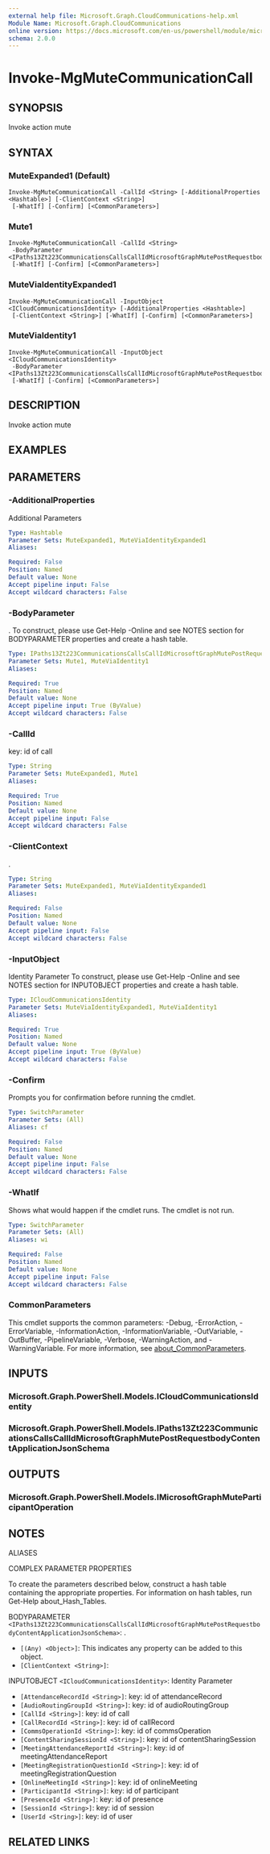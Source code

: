 ```yaml
---
external help file: Microsoft.Graph.CloudCommunications-help.xml
Module Name: Microsoft.Graph.CloudCommunications
online version: https://docs.microsoft.com/en-us/powershell/module/microsoft.graph.cloudcommunications/invoke-mgmutecommunicationcall
schema: 2.0.0
---
```


# Invoke-MgMuteCommunicationCall

## SYNOPSIS
Invoke action mute

## SYNTAX

### MuteExpanded1 (Default)
```
Invoke-MgMuteCommunicationCall -CallId <String> [-AdditionalProperties <Hashtable>] [-ClientContext <String>]
 [-WhatIf] [-Confirm] [<CommonParameters>]
```

### Mute1
```
Invoke-MgMuteCommunicationCall -CallId <String>
 -BodyParameter <IPaths13Zt223CommunicationsCallsCallIdMicrosoftGraphMutePostRequestbodyContentApplicationJsonSchema>
 [-WhatIf] [-Confirm] [<CommonParameters>]
```

### MuteViaIdentityExpanded1
```
Invoke-MgMuteCommunicationCall -InputObject <ICloudCommunicationsIdentity> [-AdditionalProperties <Hashtable>]
 [-ClientContext <String>] [-WhatIf] [-Confirm] [<CommonParameters>]
```

### MuteViaIdentity1
```
Invoke-MgMuteCommunicationCall -InputObject <ICloudCommunicationsIdentity>
 -BodyParameter <IPaths13Zt223CommunicationsCallsCallIdMicrosoftGraphMutePostRequestbodyContentApplicationJsonSchema>
 [-WhatIf] [-Confirm] [<CommonParameters>]
```

## DESCRIPTION
Invoke action mute

## EXAMPLES

## PARAMETERS

### -AdditionalProperties
Additional Parameters

```yaml
Type: Hashtable
Parameter Sets: MuteExpanded1, MuteViaIdentityExpanded1
Aliases:

Required: False
Position: Named
Default value: None
Accept pipeline input: False
Accept wildcard characters: False
```

### -BodyParameter
.
To construct, please use Get-Help -Online and see NOTES section for BODYPARAMETER properties and create a hash table.

```yaml
Type: IPaths13Zt223CommunicationsCallsCallIdMicrosoftGraphMutePostRequestbodyContentApplicationJsonSchema
Parameter Sets: Mute1, MuteViaIdentity1
Aliases:

Required: True
Position: Named
Default value: None
Accept pipeline input: True (ByValue)
Accept wildcard characters: False
```

### -CallId
key: id of call

```yaml
Type: String
Parameter Sets: MuteExpanded1, Mute1
Aliases:

Required: True
Position: Named
Default value: None
Accept pipeline input: False
Accept wildcard characters: False
```

### -ClientContext
.

```yaml
Type: String
Parameter Sets: MuteExpanded1, MuteViaIdentityExpanded1
Aliases:

Required: False
Position: Named
Default value: None
Accept pipeline input: False
Accept wildcard characters: False
```

### -InputObject
Identity Parameter
To construct, please use Get-Help -Online and see NOTES section for INPUTOBJECT properties and create a hash table.

```yaml
Type: ICloudCommunicationsIdentity
Parameter Sets: MuteViaIdentityExpanded1, MuteViaIdentity1
Aliases:

Required: True
Position: Named
Default value: None
Accept pipeline input: True (ByValue)
Accept wildcard characters: False
```

### -Confirm
Prompts you for confirmation before running the cmdlet.

```yaml
Type: SwitchParameter
Parameter Sets: (All)
Aliases: cf

Required: False
Position: Named
Default value: None
Accept pipeline input: False
Accept wildcard characters: False
```

### -WhatIf
Shows what would happen if the cmdlet runs.
The cmdlet is not run.

```yaml
Type: SwitchParameter
Parameter Sets: (All)
Aliases: wi

Required: False
Position: Named
Default value: None
Accept pipeline input: False
Accept wildcard characters: False
```

### CommonParameters
This cmdlet supports the common parameters: -Debug, -ErrorAction, -ErrorVariable, -InformationAction, -InformationVariable, -OutVariable, -OutBuffer, -PipelineVariable, -Verbose, -WarningAction, and -WarningVariable. For more information, see [about_CommonParameters](http://go.microsoft.com/fwlink/?LinkID=113216).

## INPUTS

### Microsoft.Graph.PowerShell.Models.ICloudCommunicationsIdentity
### Microsoft.Graph.PowerShell.Models.IPaths13Zt223CommunicationsCallsCallIdMicrosoftGraphMutePostRequestbodyContentApplicationJsonSchema
## OUTPUTS

### Microsoft.Graph.PowerShell.Models.IMicrosoftGraphMuteParticipantOperation
## NOTES

ALIASES

COMPLEX PARAMETER PROPERTIES

To create the parameters described below, construct a hash table containing the appropriate properties. For information on hash tables, run Get-Help about_Hash_Tables.


BODYPARAMETER `<IPaths13Zt223CommunicationsCallsCallIdMicrosoftGraphMutePostRequestbodyContentApplicationJsonSchema>`: .
  - `[(Any) <Object>]`: This indicates any property can be added to this object.
  - `[ClientContext <String>]`: 

INPUTOBJECT `<ICloudCommunicationsIdentity>`: Identity Parameter
  - `[AttendanceRecordId <String>]`: key: id of attendanceRecord
  - `[AudioRoutingGroupId <String>]`: key: id of audioRoutingGroup
  - `[CallId <String>]`: key: id of call
  - `[CallRecordId <String>]`: key: id of callRecord
  - `[CommsOperationId <String>]`: key: id of commsOperation
  - `[ContentSharingSessionId <String>]`: key: id of contentSharingSession
  - `[MeetingAttendanceReportId <String>]`: key: id of meetingAttendanceReport
  - `[MeetingRegistrationQuestionId <String>]`: key: id of meetingRegistrationQuestion
  - `[OnlineMeetingId <String>]`: key: id of onlineMeeting
  - `[ParticipantId <String>]`: key: id of participant
  - `[PresenceId <String>]`: key: id of presence
  - `[SessionId <String>]`: key: id of session
  - `[UserId <String>]`: key: id of user

## RELATED LINKS
